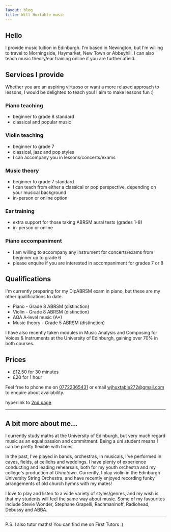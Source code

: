 ```yaml
---
layout: blog
title: Will Huxtable music
---
```


## Hello
I provide music tuition in Edinburgh. I'm based in Newington, but I'm willing to travel to Morningside, Haymarket, New Town or Abbeyhill. I can also teach music theory/ear training online if you are further afield.

## Services I provide
Whether you are an aspiring virtuoso or want a more relaxed approach to lessons, I would be delighted to teach you! I aim to make lessons fun :)

### Piano teaching
- beginner to grade 8 standard
- classical and popular music

### Violin teaching
- beginner to grade 7
- classical, jazz and pop styles
- I can accompany you in lessons/concerts/exams

### Music theory
- beginner to grade 7 standard
- I can teach from either a classical or pop perspective, depending on your musical background
- in-person or online option

### Ear training
- extra support for those taking ABRSM aural tests (grades 1-8)
- in-person or online

### Piano accompaniment
- I am willing to accompany any instrument for concerts/exams from beginner up to grade 6
- please enquire if you are interested in accompaniment for grades 7 or 8

## Qualifications
I'm currently preparing for my DipABRSM exam in piano, but these are my other qualifications to date.
- Piano - Grade 8 ABRSM (distinction)
- Violin - Grade 8 ABRSM (distinction)
- AQA A-level music (A*)
- Music theory - Grade 5 ABRSM (distinction)

I have also recently taken modules in Music Analysis and Composing for Voices & Instruments at the University of Edinburgh, gaining over 70% in both courses.

## Prices
- £12.50 for 30 minutes
- £20 for 1 hour

Feel free to phone me on [07722365431](tel:07722365431) or email [wjhuxtable272@gmail.com](mailto:wjhuxtable272@gmail.com) to enquire about availability. 

hyperlink to [2nd page](page2.md)

---

## A bit more about me...
I currently study maths at the University of Edinburgh, but very much regard music as an equal passion and commitment.
Being a uni student means I can be pretty flexible with times.

In the past, I've played in bands, orchestras, in musicals, I've performed in caves, fields, at ceilidhs and weddings.
I have plenty of experience conducting and leading rehearsals, both for my youth orchestra and my college's production of *Urinetown*.
Currently, I play violin in the Edinburgh University String Orchestra, and have recently enjoyed recording funky arrangements of old church hymns with my mates!

I love to play and listen to a wide variety of styles/genres, and my wish is that my students will feel the same way about music. Some of my favourites include Stevie Wonder, Stephane Grapelli, Rachmaninoff, Radiohead, Debussy and ABBA.

---

P.S. I also tutor maths! You can find me on First Tutors :)